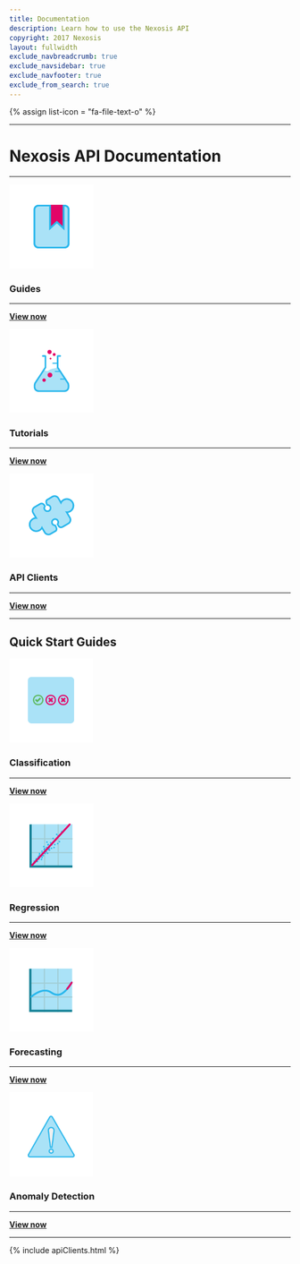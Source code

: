 ```yaml
---
title: Documentation
description: Learn how to use the Nexosis API
copyright: 2017 Nexosis 
layout: fullwidth
exclude_navbreadcrumb: true
exclude_navsidebar: true
exclude_navfooter: true
exclude_from_search: true
---
```


{% assign list-icon = "fa-file-text-o" %}
<hr>
<h1 class="center">Nexosis API Documentation</h1>
<hr>

<div class="row">
  <div class="col-md-4">
    <div class="panel bg-color-lightGray">
      <div class="panel-body center pt20">
          <img src="/assets/img/guides.png">
          <h3 id="guides" class="jumptarget center mt20">Guides</h3>
          <hr>
          <p><strong><a href="/guides">View now <i class="fa fa-angle-right ml5"></i></a></strong></p>
      </div>
    </div>
  </div>
  <div class="col-md-4">
    <div class="panel bg-color-lightGray">
      <div class="panel-body center pt20">
          <img src="/assets/img/tutorials.png">
          <h3 id="tutorials" class="jumptarget center mt20">Tutorials</h3>
          <hr>
          <p><strong><a href="/tutorials">View now <i class="fa fa-angle-right ml5"></i></a></strong></p>
      </div>
    </div>
  </div>
  <!--
  <div class="col-md-3">
    <div class="panel bg-color-lightGray">
      <div class="panel-body center pt20">
          <img src="/assets/img/example-applications.png">
          <h3 id="example-applications" class="jumptarget center mt20">Example Apps</h3>
          <hr>
          <p><strong><a href="/#">View now <i class="fa fa-angle-right ml5"></i></a></strong></p>
      </div>
    </div>
  </div>
  -->
  <div class="col-md-4">
    <div class="panel bg-color-lightGray">
      <div class="panel-body center pt20">
          <img src="/assets/img/api-clients.png">
          <h3 id="api-clients" class="jumptarget center mt20">API Clients</h3>
          <hr>
          <p><strong><a href="/clients">View now <i class="fa fa-angle-right ml5"></i></a></strong></p>
      </div>
    </div>
  </div>
</div>

<hr>
<h2 class="center color-blue">Quick Start Guides</h2>

<div class="row">
  <div class="col-md-3">
    <div class="panel bg-color-lightGray">
      <div class="panel-body center pt20">
          <img src="/assets/img/classification.png">
          <h3 id="guides" class="jumptarget center mt20">Classification</h3>
          <hr>
          <p><strong><a href="/guides/quickstartguideclassification">View now <i class="fa fa-angle-right ml5"></i></a></strong></p>
      </div>
    </div>
  </div>
  <div class="col-md-3">
    <div class="panel bg-color-lightGray">
      <div class="panel-body center pt20">
          <img src="/assets/img/regression.png">
          <h3 id="tutorials" class="jumptarget center mt20">Regression</h3>
          <hr>
          <p><strong><a href="/guides/quickstartguidepredict">View now <i class="fa fa-angle-right ml5"></i></a></strong></p>
      </div>
    </div>
  </div>
  <div class="col-md-3">
    <div class="panel bg-color-lightGray">
      <div class="panel-body center pt20">
          <img src="/assets/img/forecasting.png">
          <h3 id="example-applications" class="jumptarget center mt20">Forecasting</h3>
          <hr>
          <p><strong><a href="/guides/quickstartguideforecast">View now <i class="fa fa-angle-right ml5"></i></a></strong></p>
      </div>
    </div>
  </div>
  <div class="col-md-3">
    <div class="panel bg-color-lightGray">
      <div class="panel-body center pt20">
          <img src="/assets/img/anomaly-detection.png">
          <h3 id="api-clients" class="jumptarget center mt20">Anomaly Detection</h3>
          <hr>
          <p><strong><a href="/guides/quickstartguideanomaly">View now <i class="fa fa-angle-right ml5"></i></a></strong></p>
      </div>
    </div>
  </div>
</div>

<hr>

<!-- Guides OLD 
<div class="row">
  <div class="col-sm-12 col-md-12 col-lg-12 col-xl-12">
    <h3 class="badge badge-info">Guides</h3>
  </div>
</div>

{% assign rawcats = "" %}
{% for post in site.guides %}
  {% assign tcats = post.category | join:'|' | append:'|' %}
  {% assign rawcats = rawcats | append:tcats %}
{% endfor %}

{% assign rawcats = rawcats | split:'|' | sort %}

{% assign cats = "" %}

{% for cat in rawcats %}
  {% if cat != "" %}

    {% if cats == "" %}
      {% assign cats = cat | split:'|' %}
    {% endif %}

    {% unless cats contains cat %}
      {% assign cats = cats | join:'|' | append:'|' | append:cat | split:'|' %}
    {% endunless %}
  {% endif %}
{% endfor %}

<div class="row">
  {% for ct in site.guides-category-order %}
    <div class="col-sm-12 col-md-6 col-lg-6 col-xl-6">
        <div class="panel guides bg-color-lightGray">
          <div class="panel-body">
            <div class="row">
              <div class="col-xs-5 col-sm-3 col-md-3 col-lg-3 col-xl-3">
                {% case ct%}
                {% when "Forecasting" %}
                  <img src="/assets/img/forecasting.png">
                {% when "Regression" %}
                  <img src="/assets/img/regression.png">
                {% when "Classification" %}
                  <img src="/assets/img/classification.png">
                {% when "Anomaly Detection" %}
                  <img src="/assets/img/anomaly-detection.png">
                {% when "Impact Analysis" %}
                  <img src="/assets/img/impact-analysis.png">
                {% when "Getting Started" %}
                  <img src="/assets/img/getting-started.png">
                {% when "Concepts" %}
                  <img src="/assets/img/concepts.png">
                {% when "Security" %}
                  <img src="/assets/img/security.png">
                  {% when "Troubleshooting" %}
                  <img src="/assets/img/troubleshooting.png">
                {% endcase %}
              </div>
              <div class="col-xs-7 col-sm-9 col-md-9 col-lg-9 col-xl-9">
                <h5 id="{{ ct | slugify }}" style="margin-top:15px;">{{ ct }}</h5>
                {% assign guides = site.guides | sort: "order" %}
                {% for post in guides %}
                  {% if post.category contains ct and post.tags contains "Favorite" %}
                    <p class="post-listing"><i class="fa {{list-icon}}"></i> <a href="{{ site.url }}{{ post.url }}">{{ post.title }}</a></p>
                  {% endif %}
                {% endfor %}
                <p class="post-listing"><i class="fa {{list-icon}}"></i> <a href="/guides#{{ ct | slugify }}">See more…</a></p>
              </div>
            </div>
          </div>
        </div>
      </div>
  {% endfor %}
</div>
-->

<!-- Tutorials
<div class="row">
  <div class="col-sm-12 col-md-12 col-lg-12 col-xl-12">
    <h3 class="badge badge-success">Tutorials</h3>
  </div>
</div>

{% assign rawcats = "" %}
{% for post in site.tutorials %}
  {% assign tcats = post.category | join:'|' | append:'|' %}
  {% assign rawcats = rawcats | append:tcats %}
{% endfor %}

{% assign rawcats = rawcats | split:'|' | sort %}

{% assign cats = "" %}

{% for cat in rawcats %}
  {% if cat != "" %}

    {% if cats == "" %}
      {% assign cats = cat | split:'|' %}
    {% endif %}

    {% unless cats contains cat %}
      {% assign cats = cats | join:'|' | append:'|' | append:cat | split:'|' %}
    {% endunless %}
  {% endif %}
{% endfor %}

<style>.panel.tutorial{min-height: 100px;} </style>

<div class="row">
  {% for ct in cats %}
    <div class="col-sm-12 col-md-6 col-lg-4 col-xl-4">
        <div class="panel tutorial bg-color-lightGray">
          <div class="panel-body">
            <div class="row">
              <div class="col-xs-2 col-sm-2 col-md-2 col-lg-2 col-xl-2">
                {% case ct %}
                  {% when "Customer Service" %}
                    <img src="https://nexosis.com/assets/img/use-case/customer-service.png" style="width:60px;">
                  {% when "Distribution & Logistics" %}
                    <img src="https://nexosis.com/assets/img/use-case/distribution-logistics.png" style="width:60px;">
                  {% when "Energy" %}
                    <img src="https://nexosis.com/assets/img/use-case/energy.png" style="width:60px;">
                  {% when "Greater Good" %}
                    <img src="https://nexosis.com/assets/img/use-case/greater-good.png" style="width:60px;">
                  {% when "Human Resources" %}
                    <img src="https://nexosis.com/assets/img/use-case/human-resources.png" style="width:60px;">
                  {% when "IoT" %}
                    <img src="https://nexosis.com/assets/img/use-case/IoT.png" style="width:60px;">
                  {% when "Manufacturing & Operations" %}
                    <img src="https://nexosis.com/assets/img/use-case/manufacturing-operations.png" style="width:60px;">
                  {% when "Sales & Marketing" %}
                    <img src="https://nexosis.com/assets/img/use-case/sales-marketing.png" style="width:60px;">
                  {% when "Sports & Games" %}
                    <img src="http://docs.nexosis.com/assets/img/sports-games.png" style="width:60px;">
                  {% when "Fun!" %}
                    <img src="http://docs.nexosis.com/assets/img/fun.png" style="width:60px;">
                {% endcase %}
              </div>
              <div class="col-xs-10 col-sm-10 col-md-10 col-lg-10 col-xl-10">
                <h5 id="{{ ct | slugify }}" style="margin-top: 10px;">{{ ct }}</h5>
                {% for post in site.tutorials %}
                  {% if post.category contains ct %}
                    <p class="post-listing"><i class="fa {{list-icon}}"></i> <a href="{{ site.url }}{{ post.url }}">{{ post.title }}</a></p>  
                  {% endif %}
                {% endfor %}
              </div>
            </div>
          </div>
        </div>
      </div>
  {% endfor %}
</div>
-->

{% include apiClients.html %}